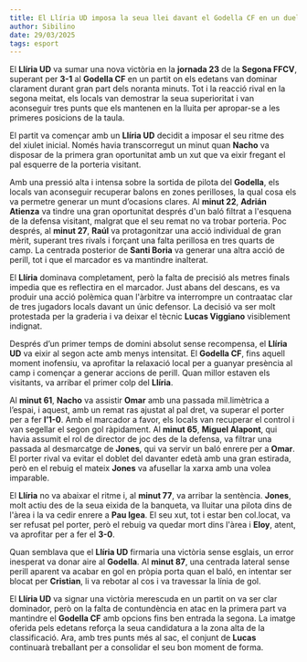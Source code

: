 ```yaml
---
title: El Llíria UD imposa la seua llei davant el Godella CF en un duel marcat per la intensitat i l'eficàcia
author: Sibilino
date: 29/03/2025
tags: esport
---
```


El **Llíria UD** va sumar una nova victòria en la **jornada 23** de la **Segona FFCV**, superant per **3-1** al **Godella CF** en un partit on els edetans van dominar clarament durant gran part dels noranta minuts. Tot i la reacció rival en la segona meitat, els locals van demostrar la seua superioritat i van aconseguir tres punts que els mantenen en la lluita per apropar-se a les primeres posicions de la taula.

El partit va començar amb un **Llíria UD** decidit a imposar el seu ritme des del xiulet inicial. Només havia transcorregut un minut quan **Nacho** va disposar de la primera gran oportunitat amb un xut que va eixir fregant el pal esquerre de la porteria visitant.

Amb una pressió alta i intensa sobre la sortida de pilota del **Godella**, els locals van aconseguir recuperar balons en zones perilloses, la qual cosa els va permetre generar un munt d’ocasions clares. Al **minut 22**, **Adrián Atienza** va tindre una gran oportunitat després d'un baló filtrat a l'esquena de la defensa visitant, malgrat que el seu remat no va trobar porteria. Poc després, al **minut 27**, **Raúl** va protagonitzar una acció individual de gran mèrit, superant tres rivals i forçant una falta perillosa en tres quarts de camp. La centrada posterior de **Santi Boria** va generar una altra acció de perill, tot i que el marcador es va mantindre inalterat.

El **Llíria** dominava completament, però la falta de precisió als metres finals impedia que es reflectira en el marcador. Just abans del descans, es va produir una acció polèmica quan l'àrbitre va interrompre un contraatac clar de tres jugadors locals davant un únic defensor. La decisió va ser molt protestada per la graderia i va deixar el tècnic **Lucas Viggiano** visiblement indignat.

Després d’un primer temps de domini absolut sense recompensa, el **Llíria UD** va eixir al segon acte amb menys intensitat. El **Godella CF**, fins aquell moment inofensiu, va aprofitar la relaxació local per a guanyar presència al camp i començar a generar accions de perill. Quan millor estaven els visitants, va arribar el primer colp del **Llíria**.

Al **minut 61**, **Nacho** va assistir **Omar** amb una passada mil.limètrica a l’espai, i aquest, amb un remat ras ajustat al pal dret, va superar el porter per a fer **l’1-0**. Amb el marcador a favor, els locals van recuperar el control i van segellar el segon gol ràpidament. Al **minut 65**, **Miguel Alapont**, qui havia assumit el rol de director de joc des de la defensa, va filtrar una passada al desmarcatge de **Jones**, qui va servir un baló enrere per a **Omar**. El porter rival va evitar el doblet del davanter edetà amb una gran estirada, però en el rebuig el mateix **Jones** va afusellar la xarxa amb una volea imparable.

El **Llíria** no va abaixar el ritme i, al **minut 77**, va arribar la sentència. **Jones**, molt actiu des de la seua eixida de la banqueta, va lluitar una pilota dins de l'àrea i la va cedir enrere a **Pau Igea**. El seu xut, tot i estar ben col.locat, va ser refusat pel porter, però el rebuig va quedar mort dins l'àrea i **Eloy**, atent, va aprofitar per a fer el **3-0**.

Quan semblava que el **Llíria UD** firmaria una victòria sense esglais, un error inesperat va donar aire al **Godella**. Al **minut 87**, una centrada lateral sense perill aparent va acabar en gol en pròpia porta quan el baló, en intentar ser blocat per **Cristian**, li va rebotar al cos i va travessar la línia de gol.

El **Llíria UD** va signar una victòria merescuda en un partit on va ser clar dominador, però on la falta de contundència en atac en la primera part va mantindre el **Godella CF** amb opcions fins ben entrada la segona. La imatge oferida pels edetans reforça la seua candidatura a la zona alta de la classificació. Ara, amb tres punts més al sac, el conjunt de **Lucas** continuarà treballant per a consolidar el seu bon moment de forma.
